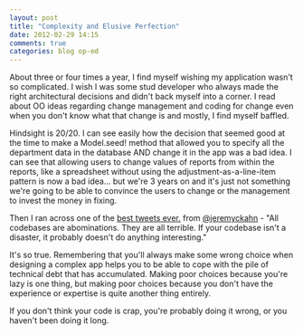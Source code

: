 ```yaml
---
layout: post
title: "Complexity and Elusive Perfection"
date: 2012-02-29 14:15
comments: true
categories: blog op-ed
---
```


About three or four times a year, I find myself wishing my application wasn't so complicated.  I wish I was some stud developer who always made the right architectural decisions and didn't back myself into a corner.  I read about OO ideas regarding change management and coding for change even when you don't know what that change is and mostly, I find myself baffled.

Hindsight is 20/20.  I can see easily how the decision that seemed good at the time to make a Model.seed! method that allowed you to specify all the department data in the database AND change it in the app was a bad idea.  I can see that allowing users to change values of reports from within the reports, like a spreadsheet without using the adjustment-as-a-line-item pattern is now a bad idea... but we're 3 years on and it's just not something we're going to be able to convince the users to change or the management to invest the money in fixing.  

Then I ran across one of the <a href="https://twitter.com/#!/jeremyckahn/status/172802673853214723">best tweets ever.</a> from <a href="http://twitter.com/jeremyckahn">@jeremyckahn</a> - "All codebases are abominations. They are all terrible. If your codebase isn't a disaster, it probably doesn't do anything interesting."

It's so true.  Remembering that you'll always make some wrong choice when designing a complex app helps you to be able to cope with the pile of technical debt that has accumulated.  Making poor choices because you're lazy is one thing, but making poor choices because you don't have the experience or expertise is quite another thing entirely.

If you don't think your code is crap, you're probably doing it wrong, or you haven't been doing it long.
